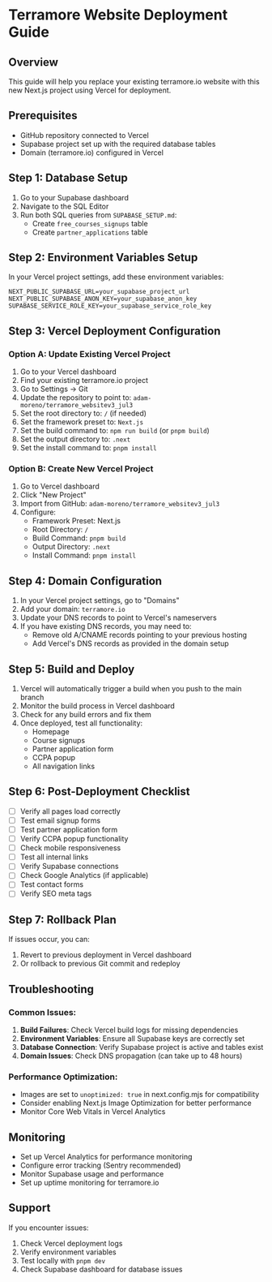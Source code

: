 # Terramore Website Deployment Guide

## Overview
This guide will help you replace your existing terramore.io website with this new Next.js project using Vercel for deployment.

## Prerequisites
- GitHub repository connected to Vercel
- Supabase project set up with the required database tables
- Domain (terramore.io) configured in Vercel

## Step 1: Database Setup
1. Go to your Supabase dashboard
2. Navigate to the SQL Editor
3. Run both SQL queries from `SUPABASE_SETUP.md`:
   - Create `free_courses_signups` table
   - Create `partner_applications` table

## Step 2: Environment Variables Setup
In your Vercel project settings, add these environment variables:

```
NEXT_PUBLIC_SUPABASE_URL=your_supabase_project_url
NEXT_PUBLIC_SUPABASE_ANON_KEY=your_supabase_anon_key
SUPABASE_SERVICE_ROLE_KEY=your_supabase_service_role_key
```

## Step 3: Vercel Deployment Configuration

### Option A: Update Existing Vercel Project
1. Go to your Vercel dashboard
2. Find your existing terramore.io project
3. Go to Settings → Git
4. Update the repository to point to: `adam-moreno/terramore_websitev3_jul3`
5. Set the root directory to: `/` (if needed)
6. Set the framework preset to: `Next.js`
7. Set the build command to: `npm run build` (or `pnpm build`)
8. Set the output directory to: `.next`
9. Set the install command to: `pnpm install`

### Option B: Create New Vercel Project
1. Go to Vercel dashboard
2. Click "New Project"
3. Import from GitHub: `adam-moreno/terramore_websitev3_jul3`
4. Configure:
   - Framework Preset: Next.js
   - Root Directory: `/`
   - Build Command: `pnpm build`
   - Output Directory: `.next`
   - Install Command: `pnpm install`

## Step 4: Domain Configuration
1. In your Vercel project settings, go to "Domains"
2. Add your domain: `terramore.io`
3. Update your DNS records to point to Vercel's nameservers
4. If you have existing DNS records, you may need to:
   - Remove old A/CNAME records pointing to your previous hosting
   - Add Vercel's DNS records as provided in the domain setup

## Step 5: Build and Deploy
1. Vercel will automatically trigger a build when you push to the main branch
2. Monitor the build process in Vercel dashboard
3. Check for any build errors and fix them
4. Once deployed, test all functionality:
   - Homepage
   - Course signups
   - Partner application form
   - CCPA popup
   - All navigation links

## Step 6: Post-Deployment Checklist
- [ ] Verify all pages load correctly
- [ ] Test email signup forms
- [ ] Test partner application form
- [ ] Verify CCPA popup functionality
- [ ] Check mobile responsiveness
- [ ] Test all internal links
- [ ] Verify Supabase connections
- [ ] Check Google Analytics (if applicable)
- [ ] Test contact forms
- [ ] Verify SEO meta tags

## Step 7: Rollback Plan
If issues occur, you can:
1. Revert to previous deployment in Vercel dashboard
2. Or rollback to previous Git commit and redeploy

## Troubleshooting

### Common Issues:
1. **Build Failures**: Check Vercel build logs for missing dependencies
2. **Environment Variables**: Ensure all Supabase keys are correctly set
3. **Database Connection**: Verify Supabase project is active and tables exist
4. **Domain Issues**: Check DNS propagation (can take up to 48 hours)

### Performance Optimization:
- Images are set to `unoptimized: true` in next.config.mjs for compatibility
- Consider enabling Next.js Image Optimization for better performance
- Monitor Core Web Vitals in Vercel Analytics

## Monitoring
- Set up Vercel Analytics for performance monitoring
- Configure error tracking (Sentry recommended)
- Monitor Supabase usage and performance
- Set up uptime monitoring for terramore.io

## Support
If you encounter issues:
1. Check Vercel deployment logs
2. Verify environment variables
3. Test locally with `pnpm dev`
4. Check Supabase dashboard for database issues 